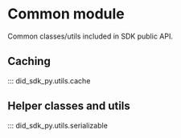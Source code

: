 # Common module

Common classes/utils included in SDK public API.

## Caching

::: did_sdk_py.utils.cache

## Helper classes and utils

::: did_sdk_py.utils.serializable
